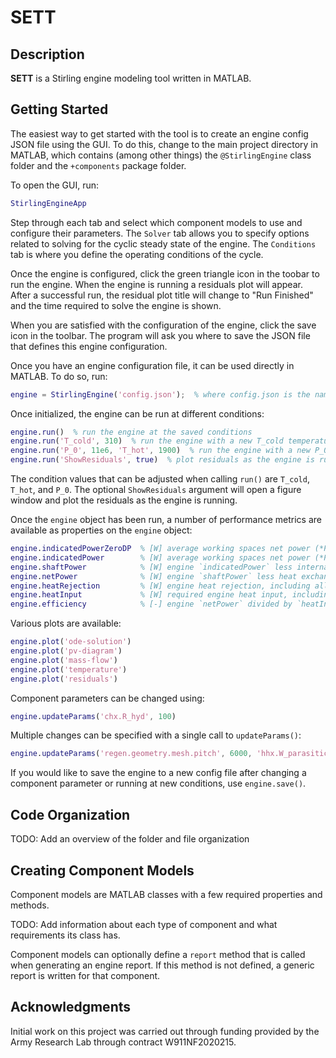 # SETT

## Description

**SETT** is a Stirling engine modeling tool written in MATLAB.

## Getting Started

The easiest way to get started with the tool is to create an engine config JSON file using the GUI.  To do this, change to the main project directory in MATLAB, which contains (among other things) the `@StirlingEngine` class folder and the `+components` package folder.

To open the GUI, run:

```matlab
StirlingEngineApp
```

Step through each tab and select which component models to use and configure their parameters.  The `Solver` tab allows you to specify options related to solving for the cyclic steady state of the engine.  The `Conditions` tab is where you define the operating conditions of the cycle.

Once the engine is configured, click the green triangle icon in the toobar to run the engine.  When the engine is running a residuals plot will appear.  After a successful run, the residual plot title will change to "Run Finished" and the time required to solve the engine is shown.

When you are satisfied with the configuration of the engine, click the save icon in the toolbar.  The program will ask you where to save the JSON file that defines this engine configuration.

Once you have an engine configuration file, it can be used directly in MATLAB.  To do so, run:

```matlab
engine = StirlingEngine('config.json');  % where config.json is the name of saved engine file
```

Once initialized, the engine can be run at different conditions:

```matlab
engine.run()  % run the engine at the saved conditions
engine.run('T_cold', 310)  % run the engine with a new T_cold temperature (other conditions are unchanged)
engine.run('P_0', 11e6, 'T_hot', 1900)  % run the engine with a new P_0 and T_hot
engine.run('ShowResiduals', true)  % plot residuals as the engine is running
```

The condition values that can be adjusted when calling `run()` are `T_cold`, `T_hot`, and `P_0`.  The optional `ShowResiduals` argument will open a figure window and plot the residuals as the engine is running.

Once the `engine` object has been run, a number of performance metrics are available as properties on the `engine` object:

```matlab
engine.indicatedPowerZeroDP  % [W] average working spaces net power (*P dV*) over a cycle, excluding pressure drop
engine.indicatedPower        % [W] average working spaces net power (*P dV*) over a cycle, including pressure drop
engine.shaftPower            % [W] engine `indicatedPower` less internal mechanical parasitics `W_parasitic_c` and `W_parasitic_e`
engine.netPower              % [W] engine `shaftPower` less heat exchanger mechanical parasitics
engine.heatRejection         % [W] engine heat rejection, including all thermal parasitics
engine.heatInput             % [W] required engine heat input, including all thermal parasitics
engine.efficiency            % [-] engine `netPower` divided by `heatInput`
```

Various plots are available:

```matlab
engine.plot('ode-solution')
engine.plot('pv-diagram')
engine.plot('mass-flow')
engine.plot('temperature')
engine.plot('residuals')
```

Component parameters can be changed using:

```matlab
engine.updateParams('chx.R_hyd', 100)
```

Multiple changes can be specified with a single call to `updateParams()`:

```matlab
engine.updateParams('regen.geometry.mesh.pitch', 6000, 'hhx.W_parasitic', 1000)
```

If you would like to save the engine to a new config file after changing a component parameter or running at new conditions, use `engine.save()`.

## Code Organization

TODO: Add an overview of the folder and file organization

## Creating Component Models

Component models are MATLAB classes with a few required properties and methods.

TODO: Add information about each type of component and what requirements its class has.

Component models can optionally define a `report` method that is called when generating an engine report.  If this method is not defined, a generic report is written for that component.

## Acknowledgments

Initial work on this project was carried out through funding provided by the Army Research Lab through contract W911NF2020215.
